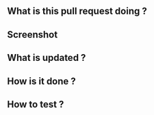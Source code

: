 ## What is this pull request doing ?

<!-- The linked ticket and short description -->

## Screenshot

<!-- Well, title says it all -->
<!-- If we update something maybe a before and after screen -->

## What is updated ?

<!-- Globally in the code what is updated ? -->

## How is it done ?

<!-- Strategic choice, something we want to share, ... Can be empty-->

## How to test ?

<!-- How the reviewer can see your updates ? -->
<!-- Most of the time link to the page, but can be to ask to update something in the code to test a feature that is not used yet -->

